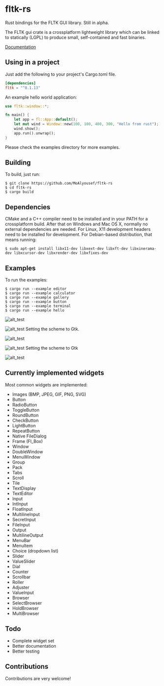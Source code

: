 # fltk-rs

Rust bindings for the FLTK GUI library. Still in alpha.

The FLTK gui crate is a crossplatform lightweight library which can be linked to statically (LGPL) to produce small, self-contained and fast binaries.

[Documentation](https://docs.rs/fltk)

## Using in a project
Just add the following to your project's Cargo.toml file.
```toml
[dependencies]
fltk = "^0.1.13"
```
An example hello world application:
```rust
use fltk::window::*;

fn main() {
    let app = fl::App::default();
    let mut wind = Window::new(100, 100, 400, 300, "Hello from rust");
    wind.show();
    app.run().unwrap();
}
```
Please check the examples directory for more examples.

## Building

To build, just run:
```
$ git clone https://github.com/MoAlyousef/fltk-rs
$ cd fltk-rs
$ cargo build
```


## Dependencies

CMake and a C++ compiler need to be installed and in your PATH for a crossplatform build. After that on Windows and Mac OS X, normally no external dependencies are needed. For Linux, X11 development headers need to be installed for development. For Debian-based distribution, that means running:
```
$ sudo apt-get install libx11-dev libxext-dev libxft-dev libxinerama-dev libxcursor-dev libxrender-dev libxfixes-dev
```


## Examples

To run the examples: 
```
$ cargo run --example editor
$ cargo run --example calculator
$ cargo run --example gallery
$ cargo run --example button
$ cargo run --example terminal
$ cargo run --example hello
```
![alt_test](screenshots/hello.jpg)

![alt_test](screenshots/gallery.jpg)
Setting the scheme to Gtk.

![alt_test](screenshots/calc.jpg)

![alt_test](screenshots/editor.jpg)
Setting the scheme to Gtk

![alt_test](screenshots/terminal.jpg)

## Currently implemented widgets

Most common widgets are implemented: 
- Images (BMP, JPEG, GIF, PNG, SVG)
- Button
- RadioButton
- ToggleButton
- RoundButton
- CheckButton
- LightButton
- RepeatButton
- Native FileDialog
- Frame (Fl_Box)
- Window
- DoubleWindow
- MenuWindow
- Group
- Pack
- Tabs
- Scroll
- Tile
- TextDisplay
- TextEditor
- Input
- IntInput
- FloatInput
- MultilineInput
- SecretInput
- FileInput
- Output
- MultilineOutput
- MenuBar
- MenuItem
- Choice (dropdown list)
- Slider
- ValueSlider
- Dial
- Counter
- Scrollbar
- Roller
- Adjuster
- ValueInput
- Browser
- SelectBrowser
- HoldBrowser
- MultiBrowser

## Todo

- Complete widget set
- Better documentation
- Better testing

## Contributions

Contributions are very welcome!

